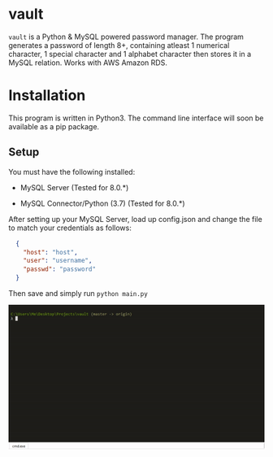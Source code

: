# vault

`vault` is a Python & MySQL powered password manager. The program generates a password of length 8+, containing atleast 1 numerical character, 1 special character and 1 alphabet character then stores it in a MySQL relation. Works with AWS Amazon RDS.

# Installation

This program is written in Python3. The command line interface will soon be available as a pip package.

## Setup

You must have the following installed:

- MySQL Server (Tested for 8.0.*)

- MySQL Connector/Python (3.7) (Tested for 8.0.*)

After setting up your MySQL Server, load up config.json and change the file to match your credentials as follows:

```json
  {
    "host": "host",
    "user": "username",
    "passwd": "password"
  }
```

Then save and simply run ```python main.py```

![Setup](/img/setup.gif)
